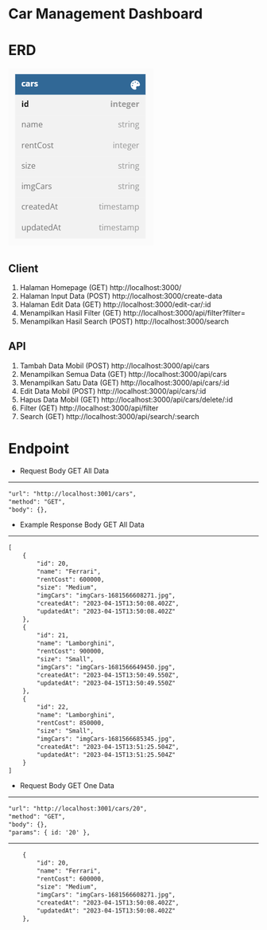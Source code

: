 # Car Management Dashboard

# ERD

![Alt text](/erd.png "a title")

## Client

1. Halaman Homepage (GET) http://localhost:3000/
2. Halaman Input Data (POST) http://localhost:3000/create-data
3. Halaman Edit Data (GET) http://localhost:3000/edit-car/:id
4. Menampilkan Hasil Filter (GET) http://localhost:3000/api/filter?filter=
5. Menampilkan Hasil Search (POST) http://localhost:3000/search

## API

1. Tambah Data Mobil (POST) http://localhost:3000/api/cars
2. Menampilkan Semua Data (GET) http://localhost:3000/api/cars
3. Menampilkan Satu Data (GET) http://localhost:3000/api/cars/:id
4. Edit Data Mobil (POST) http://localhost:3000/api/cars/:id
5. Hapus Data Mobil (GET) http://localhost:3000/api/cars/delete/:id
6. Filter (GET) http://localhost:3000/api/filter
7. Search (GET) http://localhost:3000/api/search/:search

# Endpoint

- Request Body GET All Data

---

    "url": "http://localhost:3001/cars",
    "method": "GET",
    "body": {},

- Example Response Body GET All Data

---

    [
        {
            "id": 20,
            "name": "Ferrari",
            "rentCost": 600000,
            "size": "Medium",
            "imgCars": "imgCars-1681566608271.jpg",
            "createdAt": "2023-04-15T13:50:08.402Z",
            "updatedAt": "2023-04-15T13:50:08.402Z"
        },
        {
            "id": 21,
            "name": "Lamborghini",
            "rentCost": 900000,
            "size": "Small",
            "imgCars": "imgCars-1681566649450.jpg",
            "createdAt": "2023-04-15T13:50:49.550Z",
            "updatedAt": "2023-04-15T13:50:49.550Z"
        },
        {
            "id": 22,
            "name": "Lamborghini",
            "rentCost": 850000,
            "size": "Small",
            "imgCars": "imgCars-1681566685345.jpg",
            "createdAt": "2023-04-15T13:51:25.504Z",
            "updatedAt": "2023-04-15T13:51:25.504Z"
        }
    ]

- Request Body GET One Data

---

    "url": "http://localhost:3001/cars/20",
    "method": "GET",
    "body": {},
    "params": { id: '20' },

---

        {
            "id": 20,
            "name": "Ferrari",
            "rentCost": 600000,
            "size": "Medium",
            "imgCars": "imgCars-1681566608271.jpg",
            "createdAt": "2023-04-15T13:50:08.402Z",
            "updatedAt": "2023-04-15T13:50:08.402Z"
        },
